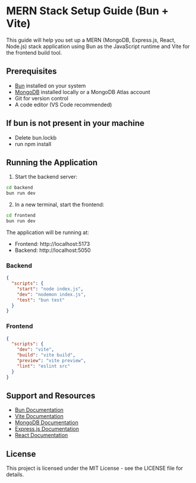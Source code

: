 # MERN Stack Setup Guide (Bun + Vite)

This guide will help you set up a MERN (MongoDB, Express.js, React, Node.js) stack application using Bun as the JavaScript runtime and Vite for the frontend build tool.

## Prerequisites

- [Bun](https://bun.sh) installed on your system
- [MongoDB](https://www.mongodb.com/try/download/community) installed locally or a MongoDB Atlas account
- Git for version control
- A code editor (VS Code recommended)

## If bun is not present in your machine
- Delete bun.lockb
- run npm install

## Running the Application

1. Start the backend server:
```bash
cd backend
bun run dev
```

2. In a new terminal, start the frontend:
```bash
cd frontend
bun run dev
```

The application will be running at:
- Frontend: http://localhost:5173
- Backend: http://localhost:5050

### Backend
```json
{
  "scripts": {
    "start": "node index.js",
    "dev": "nodemon index.js",
    "test": "bun test"
  }
}
```

### Frontend
```json
{
  "scripts": {
    "dev": "vite",
    "build": "vite build",
    "preview": "vite preview",
    "lint": "eslint src"
  }
}
```

## Support and Resources

- [Bun Documentation](https://bun.sh/docs)
- [Vite Documentation](https://vitejs.dev/guide/)
- [MongoDB Documentation](https://docs.mongodb.com/)
- [Express.js Documentation](https://expressjs.com/)
- [React Documentation](https://react.dev/)


## License

This project is licensed under the MIT License - see the LICENSE file for details.